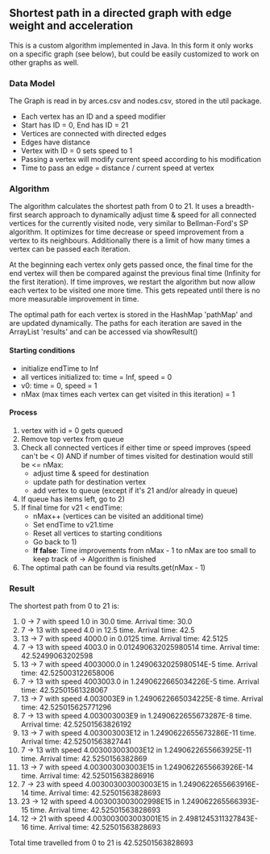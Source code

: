 ## Shortest path in a directed graph with edge weight and acceleration
This is a custom algorithm implemented in Java. In this form it only works on a specific graph (see below), but could be easily customized to work on other graphs as well.

### Data Model
The Graph is read in by arces.csv and nodes.csv, stored in the util package.

* Each vertex has an ID and a speed modifier
* Start has ID = 0, End has ID = 21
* Vertices are connected with directed edges
* Edges have distance
* Vertex with ID = 0 sets speed to 1
* Passing a vertex will modify current speed according to his modification
* Time to pass an edge = distance / current speed at vertex

### Algorithm
The algorithm calculates the shortest path from 0 to 21. It uses a breadth-first search approach to dynamically adjust time & speed for all connected vertices for the currently visited node, very similar to Bellman-Ford's SP algorithm.  It optimizes for time decrease or speed improvement from a vertex to its neighbours. Additionally there is a limit of how many times a vertex can be passed each iteration. 

At the beginning each vertex only gets passed once, the final time for the end vertex will then be compared against the previous final time (Infinity for the first iteration). If time improves, we restart the algorithm but now allow each vertex to be visited one more time. This gets repeated until there is no more measurable improvement in time.


 The optimal path for each vertex is stored in the HashMap 'pathMap' and are updated dynamically. The paths for each iteration are saved in the ArrayList 'results' and can be accessed via showResult()
 
#### Starting conditions
 * initialize endTime to Inf
 * all vertices initialized to: time = Inf, speed = 0
 * v0: time = 0, speed = 1
 *  nMax (max times each vertex can get visited in this iteration) = 1

#### Process 
1. vertex with id = 0 gets queued
2. Remove top vertex from queue
3. Check all connected vertices if either time or speed improves (speed can't be < 0) AND if number of times visited for destination would still be <= nMax:
    * adjust time & speed for destination
    * update path for destination vertex
    * add vertex to queue (except if it's 21 and/or already in queue)
 4. If queue has items left, go to 2)
 5. If final time for v21 < endTime:
    * nMax++ (vertices can be visited an additional time)
    * Set endTime to v21.time
    * Reset all vertices to starting conditions
    * Go back to 1)
    * **If false**: Time improvements from nMax - 1 to nMax are too small to keep track of -> Algorithm is finished
 6. The optimal path can be found via results.get(nMax - 1)

 ### Result
 The shortest path from 0 to 21 is: 
1) 0 -> 7 with speed 1.0 in 30.0 time. Arrival time: 30.0
2) 7 -> 13 with speed 4.0 in 12.5 time. Arrival time: 42.5
3) 13 -> 7 with speed 4000.0 in 0.0125 time. Arrival time: 42.5125
4) 7 -> 13 with speed 4003.0 in 0.012490632025980514 time. Arrival time: 42.52499063202598
5) 13 -> 7 with speed 4003000.0 in 1.2490632025980514E-5 time. Arrival time: 42.525003122658006
6) 7 -> 13 with speed 4003003.0 in 1.2490622665034226E-5 time. Arrival time: 42.52501561328067
7) 13 -> 7 with speed 4.003003E9 in 1.2490622665034225E-8 time. Arrival time: 42.525015625771296
8) 7 -> 13 with speed 4.003003003E9 in 1.2490622655673287E-8 time. Arrival time: 42.52501563826192
9) 13 -> 7 with speed 4.003003003E12 in 1.2490622655673286E-11 time. Arrival time: 42.52501563827441
10) 7 -> 13 with speed 4.003003003003E12 in 1.2490622655663925E-11 time. Arrival time: 42.5250156382869
11) 13 -> 7 with speed 4.003003003003E15 in 1.2490622655663926E-14 time. Arrival time: 42.525015638286916
12) 7 -> 23 with speed 4.003003003003003E15 in 1.2490622655663916E-14 time. Arrival time: 42.52501563828693
13) 23 -> 12 with speed 4.003003003002998E15 in 1.249062265566393E-15 time. Arrival time: 42.52501563828693
14) 12 -> 21 with speed 4.003003003003001E15 in 2.4981245311327843E-16 time. Arrival time: 42.52501563828693

Total time travelled from 0 to 21 is 42.52501563828693